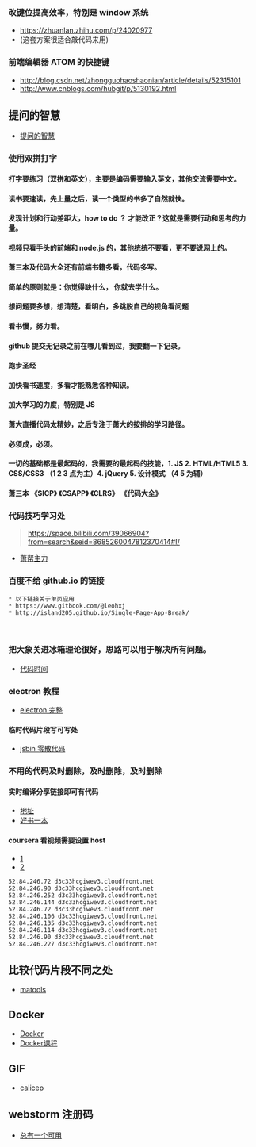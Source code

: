 ### 改键位提高效率，特别是 window 系统
* https://zhuanlan.zhihu.com/p/24020977
* (这套方案很适合敲代码来用)
### 前端编辑器 ATOM 的快捷键
*  http://blog.csdn.net/zhongguohaoshaonian/article/details/52315101
*  http://www.cnblogs.com/hubgit/p/5130192.html
## 提问的智慧
* [提问的智慧](https://github.com/FredWe/How-To-Ask-Questions-The-Smart-Way/blob/master/README-zh_CN.md)
### 使用双拼打字
#### 打字要练习（双拼和英文），主要是编码需要输入英文，其他交流需要中文。
#### 读书要速读，先上量之后，读一个类型的书多了自然就快。
#### 发现计划和行动差距大，how to do ？ 才能改正？这就是需要行动和思考的力量。
#### 视频只看手头的前端和 node.js 的，其他统统不要看，更不要说网上的。
#### 萧三本及代码大全还有前端书籍多看，代码多写。
#### 简单的原则就是：你觉得缺什么， 你就去学什么。
#### 想问题要多想，想清楚，看明白，多跳脱自己的视角看问题
#### 看书慢，努力看。
#### github 提交无记录之前在哪儿看到过，我要翻一下记录。
#### 跑步圣经
#### 加快看书速度，多看才能熟悉各种知识。
#### 加大学习的力度，特别是 JS
#### 萧大直播代码太精妙，之后专注于萧大的按排的学习路径。
#### 必须成，必须。
#### 一切的基础都是最起码的，我需要的最起码的技能，1. JS 2. HTML/HTML5 3. CSS/CSS3 （1 2 3 点为主）4. jQuery 5. 设计模式 （4 5 为辅）
#### 萧三本 《SICP》 《CSAPP》 《CLRS》 《代码大全》
### 代码技巧学习处
>https://space.bilibili.com/39066904?from=search&seid=8685260047812370414#!/

* [萧帮主力](https://bigc.cc/#book)

### 百度不给 github.io 的链接
    * 以下链接关于单页应用
    * https://www.gitbook.com/@leohxj
    * http://island205.github.io/Single-Page-App-Break/
    
### 把大象关进冰箱理论很好，思路可以用于解决所有问题。
* [代码时间](http://codetimecn.com/)

### electron 教程
* [electron 完整](https://www.kancloud.cn/winu/electron#/catalog)

#### 临时代码片段写可写处
* [jsbin 零散代码](http://jsbin.com)

### 不用的代码及时删除，及时删除，及时删除

#### 实时编译分享链接即可有代码
* [地址](http://jsbin.com)
* [好书一本](http://icodeit.org/)

#### coursera 看视频需要设置 host
* [1](https://www.baidu.com/link?url=NPbUm540jD4HPWSR4xIdYuLUCFTVuhVdgUIbUIgmXSWG4LzLW06yB-b6Rnfz4cQDAspdfJ_06cBxDs70iB8ZNNo4lUnsoKC1HEX_oB7537S&amp;amp;wd=&amp;amp;eqid=f62ce1dc00006639000000035991028e)
* [2](https://www.baidu.com/link?url=yqzsGmYwNyZy2MKyPLCekrNOjQDXyOqcqqbaLPm6GvTXF23EnP6tp2I5QhMLErsR2MHKyu1wYJL8p_MYG2MmDilskML6cDcsmY3o96VPKyW&amp;amp;wd=&amp;amp;eqid=ab9cb8d90000b3ca00000003599104bb)
```
52.84.246.72 d3c33hcgiwev3.cloudfront.net
52.84.246.90 d3c33hcgiwev3.cloudfront.net
52.84.246.252 d3c33hcgiwev3.cloudfront.net
52.84.246.144 d3c33hcgiwev3.cloudfront.net
52.84.246.72 d3c33hcgiwev3.cloudfront.net
52.84.246.106 d3c33hcgiwev3.cloudfront.net
52.84.246.135 d3c33hcgiwev3.cloudfront.net
52.84.246.114 d3c33hcgiwev3.cloudfront.net
52.84.246.90 d3c33hcgiwev3.cloudfront.net
52.84.246.227 d3c33hcgiwev3.cloudfront.net
```
## 比较代码片段不同之处
* [matools](http://www.matools.com/compare)  

## Docker
* [Docker](https://yeasy.gitbooks.io/docker_practice/)
* [Docker课程](https://study.163.com/course/introduction/1006000012.htm)

## GIF
* [calicep](https://www.cockos.com/calicep/)

## webstorm 注册码
* [总有一个可用](https://blog.csdn.net/u013218587/article/details/79853397)
